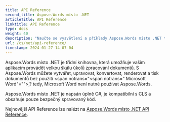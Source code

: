 ```yaml
---
title: API Reference
second_title: Aspose.Words místo .NET
articleTitle: API Reference
linktitle: API Reference
type: docs
weight: 40
description: "Naučte se vysvětlení a příklady Aspose.Words místo .NET třídy a metody pro generování, konverzi, úpravu, vydávání a tisk dokumentů bez použití Microsoft Word."
url: /cs/net/api-reference/
timestamp: 2024-01-27-14-07-04
---
```


Aspose.Words místo .NET je třídní knihovna, která umožňuje vašim aplikacím provádět velkou škálu úkolů zpracování dokumentů. S Aspose.Words můžete vytvářet, upravovat, konvertovat, renderovat a tisk dokumentů bez použití <span notrans="<span notrans=" Microsoft Word"=""></span>,? tedy, Microsoft Word není nutné používat Aspose.Words.

Aspose.Words místo .NET je napsán úplně C#, je kompatibilní s CLS a obsahuje pouze bezpečný spravovaný kód.

Nejnovější API Reference lze nalézt na [Aspose.Words místo .NET API Reference](https://reference.aspose.com/words/net/).
